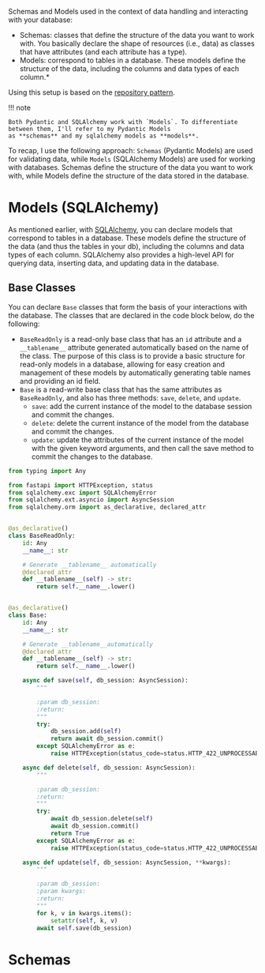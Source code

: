 Schemas and Models used in the context of data handling and interacting with your database:

* Schemas: classes that define the structure of the data you want to work with. You basically declare the shape of
  resources (i.e., data) as classes that have attributes (and each attribute has a type).
* Models: correspond to tables in a database. These models define the structure of the data, including the columns and
  data types of each column.*

Using this setup is based on the [repository pattern](repository-pattern.md).

!!! note

    Both Pydantic and SQLAlchemy work with `Models`. To differentiate between them, I'll refer to my Pydantic Models
    as **schemas** and my sqlalchemy models as **models**.

To recap, I use the following approach: `Schemas` (Pydantic Models) are used for validating data, while `Models`
(SQLAlchemy Models) are used for working with databases. Schemas define the structure of the data you want to work
with, while Models define the structure of the data stored in the database.

# Models (SQLAlchemy)

As mentioned earlier, with [SQLAlchemy](sqlalchemy.md), you can declare models that correspond to tables in a database.
These models define the structure of the data (and thus the tables in your db), including the columns and data types of
each column. SQLAlchemy also provides a high-level API for querying data, inserting data, and updating data in the
database.

## Base Classes

You can declare `Base` classes that form the basis of your interactions with the database. The classes that are
declared in the code block below, do the following:

* `BaseReadOnly` is a read-only base class that has an `id` attribute and a `__tablename__` attribute generated
  automatically based on the name of the class. The purpose of this class is to provide a basic structure for
  read-only models in a database, allowing for easy creation and management of these models by automatically generating
  table names and providing an id field.
* `Base` is a read-write base class that has the same attributes as `BaseReadOnly`, and also has three methods: `save`,
  `delete`, and `update`.
    * `save`: add the current instance of the model to the database session and commit the changes.
    * `delete`: delete the current instance of the model from the database and commit the changes.
    * `update`: update the attributes of the current instance of the model with the given keyword arguments, and then
      call the save method to commit the changes to the database.

```python
from typing import Any

from fastapi import HTTPException, status
from sqlalchemy.exc import SQLAlchemyError
from sqlalchemy.ext.asyncio import AsyncSession
from sqlalchemy.orm import as_declarative, declared_attr


@as_declarative()
class BaseReadOnly:
    id: Any
    __name__: str

    # Generate __tablename__ automatically
    @declared_attr
    def __tablename__(self) -> str:
        return self.__name__.lower()


@as_declarative()
class Base:
    id: Any
    __name__: str

    # Generate __tablename__automatically
    @declared_attr
    def __tablename__(self) -> str:
        return self.__name__.lower()

    async def save(self, db_session: AsyncSession):
        """

        :param db_session:
        :return:
        """
        try:
            db_session.add(self)
            return await db_session.commit()
        except SQLAlchemyError as e:
            raise HTTPException(status_code=status.HTTP_422_UNPROCESSABLE_ENTITY, detail=repr(e))

    async def delete(self, db_session: AsyncSession):
        """

        :param db_session:
        :return:
        """
        try:
            await db_session.delete(self)
            await db_session.commit()
            return True
        except SQLAlchemyError as e:
            raise HTTPException(status_code=status.HTTP_422_UNPROCESSABLE_ENTITY, detail=repr(e))

    async def update(self, db_session: AsyncSession, **kwargs):
        """

        :param db_session:
        :param kwargs:
        :return:
        """
        for k, v in kwargs.items():
            setattr(self, k, v)
        await self.save(db_session)

```

# Schemas
